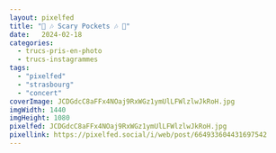 ```yaml
---
layout: pixelfed
title: "🥰 🎶 Scary Pockets 🎶 🤩"
date:   2024-02-18
categories: 
  - trucs-pris-en-photo
  - trucs-instagrammes
tags: 
  - "pixelfed"
  - "strasbourg"
  - "concert"
coverImage: JCDGdcC8aFFx4NOaj9RxWGz1ymUlLFWlzlwJkRoH.jpg
imgWidth: 1440
imgHeight: 1080
pixelfed: JCDGdcC8aFFx4NOaj9RxWGz1ymUlLFWlzlwJkRoH.jpg
pixellink: https://pixelfed.social/i/web/post/664933604431697542
---
```

